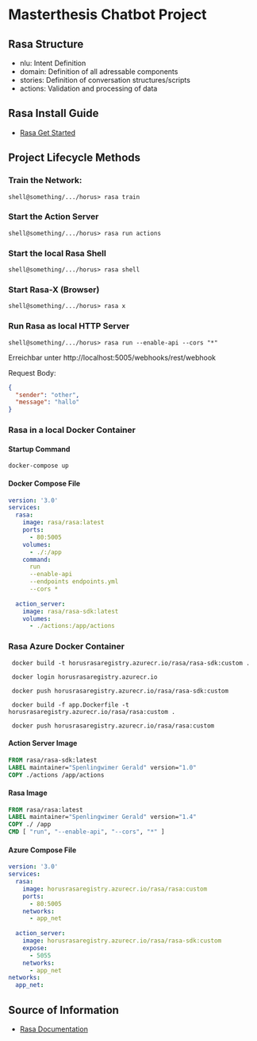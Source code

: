 # Masterthesis Chatbot Project

## Rasa Structure
 - nlu: Intent Definition
 - domain: Definition of all adressable components
 - stories: Definition of conversation structures/scripts
 - actions: Validation and processing of data

## Rasa Install Guide
- [Rasa Get Started](https://rasa.com/docs/getting-started/)

## Project Lifecycle Methods
### Train the Network:
```shell
shell@something/.../horus> rasa train
```
### Start the Action Server
```shell
shell@something/.../horus> rasa run actions
```

### Start the local Rasa Shell
```shell
shell@something/.../horus> rasa shell
```

### Start Rasa-X (Browser)
```shell
shell@something/.../horus> rasa x
```

### Run Rasa as local HTTP Server
```shell
shell@something/.../horus> rasa run --enable-api --cors "*"
```
Erreichbar unter http://localhost:5005/webhooks/rest/webhook

Request Body:
```json
{
  "sender": "other",
  "message": "hallo"
}
```

### Rasa in a local Docker Container
#### Startup Command
```shell
docker-compose up
```
#### Docker Compose File
```yml
version: '3.0'
services:
  rasa:
    image: rasa/rasa:latest
    ports:
      - 80:5005
    volumes:
      - ./:/app
    command:
      run 
      --enable-api
      --endpoints endpoints.yml
      --cors *
    
  action_server:
    image: rasa/rasa-sdk:latest
    volumes:
      - ./actions:/app/actions
```

### Rasa Azure Docker Container
```shell
 docker build -t horusrasaregistry.azurecr.io/rasa/rasa-sdk:custom .
 
 docker login horusrasaregistry.azurecr.io
 
 docker push horusrasaregistry.azurecr.io/rasa/rasa-sdk:custom
 
 docker build -f app.Dockerfile -t horusrasaregistry.azurecr.io/rasa/rasa:custom .
  
 docker push horusrasaregistry.azurecr.io/rasa/rasa:custom
```
#### Action Server Image
```dockerfile
FROM rasa/rasa-sdk:latest
LABEL maintainer="Spenlingwimer Gerald" version="1.0"
COPY ./actions /app/actions
```
#### Rasa Image
```dockerfile
FROM rasa/rasa:latest
LABEL maintainer="Spenlingwimer Gerald" version="1.4"
COPY ./ /app
CMD [ "run", "--enable-api", "--cors", "*" ]
```
#### Azure Compose File
```yml
version: '3.0'
services:
  rasa:
    image: horusrasaregistry.azurecr.io/rasa/rasa:custom
    ports:
      - 80:5005
    networks: 
      - app_net
    
  action_server:
    image: horusrasaregistry.azurecr.io/rasa/rasa-sdk:custom
    expose: 
      - 5055
    networks: 
      - app_net
networks: 
  app_net:
```

## Source of Information
- [Rasa Documentation](https://rasa.com/docs/)
